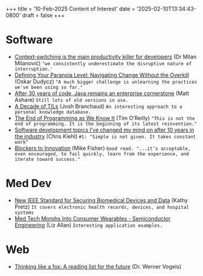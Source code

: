 +++
title = '10-Feb-2025 Content of Interest'
date = '2025-02-10T13:34:43-0800'
draft = false
+++


# Software

-   [Context-switching is the main productivity killer for developers](https://newsletter.techworld-with-milan.com/p/context-switching-is-the-main-productivity) (Dr Milan Milanović) `"we consistently underestimate the disruptive nature of interruption.'`
-   [Defining Your Paranoia Level: Navigating Change Without the Overkill](https://www.architecture-weekly.com/p/defining-your-paranoia-level-navigating) (Oskar Dudycz)
    `"A much bigger challenge is unlearning the practices we've been using so far."`
-   [After 30 years of code, Java remains an enterprise cornerstone](https://www.ciodive.com/news/java-turns-thirty-oracle-open-source-azul/739500/) (Matt Ashare) `Still lots of old versions in use.`
-   [A Decade of TILs](https://www.visualmode.dev/a-decade-of-tils)
    (Josh Branchaud) `An interesting approach to a personal knowledge database.`
-   [The End of Programming as We Know It](https://www.oreilly.com/radar/the-end-of-programming-as-we-know-it/) (Tim O’Reilly) `"This is not the end of programming. It is the beginning of its latest reinvention."`
-   [Software development topics I&rsquo;ve changed my mind on after 10 years in the industry](https://chriskiehl.com/article/thoughts-after-10-years?utm_source=tldrnewsletter) (Chris Kiehl) `#1: "Simple is not given. It takes constant work"`
-   [Blockers to Innovation](https://mikefisher.substack.com/p/blockers-to-innovation) (Mike Fisher)
    `Good read. "...it’s acceptable, even encouraged, to fail quickly, learn from the experience, and iterate toward success."`


# Med Dev

-   [New IEEE Standard for Securing Biomedical Devices and Data](https://www.google.com/url?rct=j&sa=t&url=https://spectrum.ieee.org/ieee-standard-biomedical-devices-data&ct=ga&cd=CAIyGjdmYTYyZTUxM2FiM2QxMmY6Y29tOmVuOlVT&usg=AOvVaw0uxwaKZD7FFaLhTPlEHx_N)
    (Kathy Pretz) `It covers electronic health records, devices, and hospital systems`
-   [Med Tech Morphs Into Consumer Wearables - Semiconductor Engineering](https://www.google.com/url?rct=j&sa=t&url=https://semiengineering.com/med-tech-morphs-into-consumer-wearables/&ct=ga&cd=CAIyGjdmYTYyZTUxM2FiM2QxMmY6Y29tOmVuOlVT&usg=AOvVaw0zVvChzMqc5xAKMi-Js6hw)
    (Liz Allan) `Interesting application examples.`


# Web

-   [Thinking like a fox: A reading list for the future](https://www.allthingsdistributed.com/2025/02/thinking-like-a-fox-a-reading-list-for-the-future.html?utm_campaign=inbound&utm_source=rss) (Dr. Werner Vogels)

